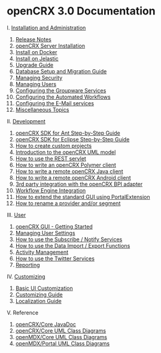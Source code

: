 # openCRX 3.0 Documentation #

I. [Installation and Administration](30/Admin/README.md)

1. [Release Notes](http://www.opencrx.org./opencrx/3.1/RELEASE-NOTES-3.0.txt)
1. [openCRX Server Installation](30/Admin/InstallerServer.md)
1. [Install on Docker](30/Admin/InstallOnDocker.md)
1. [Install on Jelastic](30/Admin/InstallOnJelastic.md)
1. [Upgrade Guide](30/Admin/HowToUpgrade.md)
1. [Database Setup and Migration Guide](30/Admin/DatabaseMigration.md)
1. [Managing Security](30/Admin/ManagingSecurity.md)
1. [Managing Users](30/Admin/ManagingUsers.md)
1. [Configuring the Groupware Services](30/Admin/GroupwareServices.md)
1. [Configuring the Automated Workflows](30/Admin/AutomatedWorkflows.md)
1. [Configuring the E-Mail services](30/Admin/EMailServices.md)
1. [Miscellaneous Topics](30/Admin/Miscellaneous.md)

II. [Development](30/Sdk/README.md)

1. [openCRX SDK for Ant Step-by-Step Guide](30/Sdk/StepByStepAnt.md)
1. [openCRX SDK for Eclipse Step-by-Step Guide](30/Sdk/StepByStepEclipse.md)
1. [How to create custom projects](30/Sdk/CustomProject.md)
1. [Introduction to the openCRX UML model](30/Sdk/Modeling.md)
1. [How to use the REST servlet](30/Sdk/Rest.md)
1. [How to write an openCRX Polymer client](30/Sdk/PolymerClient.md)
1. [How to write a remote openCRX Java client](30/Sdk/RemoteJavaClient.md)
1. [How to write a remote openCRX Android client](30/Sdk/RemoteAndroidClient.md)
1. [3rd party integration with the openCRX BPI adapter](30/Sdk/BpiAdapter.md)
1. [Workflow Engine Integration](30/Sdk/WFE.md)
1. [How to extend the standard GUI using PortalExtension](30/Sdk/PortalExtension.md)
1. [How to rename a provider and/or segment](30/Sdk/HowToRenameProviderAndSegment.md)

III. [User](30/Users/README.md)

1. [openCRX GUI - Getting Started](http://www.opencrx.org/opencrx/2.13/gui/openCRX_gui.pdf)
1. [Managing User Settings](30/Users/UserSettings.md)
1. [How to use the Subscribe / Notify Services](30/Users/SubscribeNotify.md)
1. [How to use the Data Import / Export Functions](30/Users/DataImportExport.md)
1. [Activity Management](30/Users/Activities.md)
1. [How to use the Twitter Services](30/Users/Twitter.md)
1. [Reporting](30/Users/Reporting.md)

IV. [Customizing](./Customizing30.WebHome)

1. [Basic UI Customization](http://www.opencrx.org/opencrx/1.7/BasicCustomization/htmlsingle/openCRX_BasicCustomization.html)
1. [Customizing Guide](http://www.opencrx.org/opencrx/2.13/customizing/openCRX_customizing.html)
1. [Localization Guide](http://www.opencrx.org/opencrx/1.5/languageLocalizationGuide/htmlsingle/openCRX_LanguageLocalization.html)

V. Reference

1. [openCRX/Core JavaDoc](http://www.opencrx.org/opencrx/3.0/java/index.html)
1. [openCRX/Core UML Class Diagrams](http://www.opencrx.org/opencrx/3.0/uml/opencrx-core/index.html)
1. [openMDX/Core UML Class Diagrams](http://www.opencrx.org/opencrx/3.0/uml/openmdx-core/index.html)
1. [openMDX/Portal UML Class Diagrams](http://www.opencrx.org/opencrx/3.0/uml/openmdx-portal/index.html)
